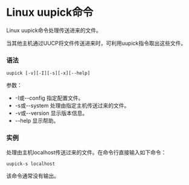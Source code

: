 # Linux uupick命令

Linux uupick命令处理传送进来的文件。

当其他主机通过UUCP将文件传送进来时，可利用uupick指令取出这些文件。

### 语法

    uupick [-v][-I][-s][-x][--help]

参数：

- -I或--config   指定配置文件。
- -s或--system   处理由指定主机传送过来的文件。
- -v或--version   显示版本信息。
- --help   显示帮助。

### 实例

处理由主机localhost传送过来的文件。在命令行直接输入如下命令：

    uupick-s localhost
    

该命令通常没有输出。